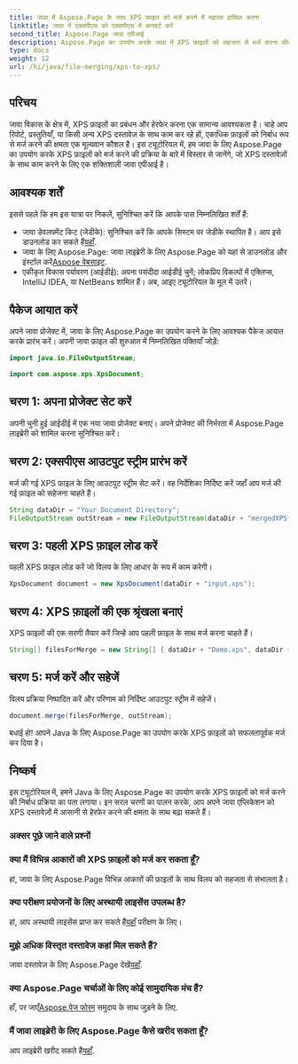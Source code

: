 ```yaml
---
title: जावा में Aspose.Page के साथ XPS फ़ाइल को मर्ज करने में महारत हासिल करना
linktitle: जावा में एक्सपीएस को एक्सपीएस में कनवर्ट करें
second_title: Aspose.Page जावा एपीआई
description: Aspose.Page का उपयोग करके जावा में XPS फ़ाइलों को सहजता से मर्ज करना सीखें। कुशल दस्तावेज़ हेरफेर के लिए हमारी चरण-दर-चरण मार्गदर्शिका का पालन करें। अभी अपने जावा विकास कौशल को बढ़ावा दें!
type: docs
weight: 12
url: /hi/java/file-merging/xps-to-xps/
---
```

## परिचय
जावा विकास के क्षेत्र में, XPS फ़ाइलों का प्रबंधन और हेरफेर करना एक सामान्य आवश्यकता है। चाहे आप रिपोर्ट, प्रस्तुतियाँ, या किसी अन्य XPS दस्तावेज़ के साथ काम कर रहे हों, एकाधिक फ़ाइलों को निर्बाध रूप से मर्ज करने की क्षमता एक मूल्यवान कौशल है। इस ट्यूटोरियल में, हम जावा के लिए Aspose.Page का उपयोग करके XPS फ़ाइलों को मर्ज करने की प्रक्रिया के बारे में विस्तार से जानेंगे, जो XPS दस्तावेज़ों के साथ काम करने के लिए एक शक्तिशाली जावा एपीआई है।
## आवश्यक शर्तें
इससे पहले कि हम इस यात्रा पर निकलें, सुनिश्चित करें कि आपके पास निम्नलिखित शर्तें हैं:
-  जावा डेवलपमेंट किट (जेडीके): सुनिश्चित करें कि आपके सिस्टम पर जेडीके स्थापित है। आप इसे डाउनलोड कर सकते हैं[यहाँ](https://www.oracle.com/java/technologies/javase-downloads.html).
-  जावा के लिए Aspose.Page: जावा लाइब्रेरी के लिए Aspose.Page को यहां से डाउनलोड और इंस्टॉल करें[Aspose वेबसाइट](https://purchase.aspose.com/buy). 
- एकीकृत विकास पर्यावरण (आईडीई): अपना पसंदीदा आईडीई चुनें; लोकप्रिय विकल्पों में एक्लिप्स, IntelliJ IDEA, या NetBeans शामिल हैं।
अब, आइए ट्यूटोरियल के मूल में उतरें।
## पैकेज आयात करें
अपने जावा प्रोजेक्ट में, जावा के लिए Aspose.Page का उपयोग करने के लिए आवश्यक पैकेज आयात करके प्रारंभ करें। अपनी जावा फ़ाइल की शुरुआत में निम्नलिखित पंक्तियाँ जोड़ें:
```java
import java.io.FileOutputStream;

import com.aspose.xps.XpsDocument;
```
## चरण 1: अपना प्रोजेक्ट सेट करें
अपनी चुनी हुई आईडीई में एक नया जावा प्रोजेक्ट बनाएं। अपने प्रोजेक्ट की निर्भरता में Aspose.Page लाइब्रेरी को शामिल करना सुनिश्चित करें।
## चरण 2: एक्सपीएस आउटपुट स्ट्रीम प्रारंभ करें
मर्ज की गई XPS फ़ाइल के लिए आउटपुट स्ट्रीम सेट करें। वह निर्देशिका निर्दिष्ट करें जहाँ आप मर्ज की गई फ़ाइल को सहेजना चाहते हैं।
```java
String dataDir = "Your Document Directory";
FileOutputStream outStream = new FileOutputStream(dataDir + "mergedXPSfiles.xps");
```
## चरण 3: पहली XPS फ़ाइल लोड करें
पहली XPS फ़ाइल लोड करें जो विलय के लिए आधार के रूप में काम करेगी।
```java
XpsDocument document = new XpsDocument(dataDir + "input.xps");
```
## चरण 4: XPS फ़ाइलों की एक श्रृंखला बनाएं
XPS फ़ाइलों की एक सरणी तैयार करें जिन्हें आप पहली फ़ाइल के साथ मर्ज करना चाहते हैं।
```java
String[] filesForMerge = new String[] { dataDir + "Demo.xps", dataDir + "sample.xps" };
```
## चरण 5: मर्ज करें और सहेजें
विलय प्रक्रिया निष्पादित करें और परिणाम को निर्दिष्ट आउटपुट स्ट्रीम में सहेजें।
```java
document.merge(filesForMerge, outStream);
```
बधाई हो! आपने Java के लिए Aspose.Page का उपयोग करके XPS फ़ाइलों को सफलतापूर्वक मर्ज कर दिया है।
## निष्कर्ष
इस ट्यूटोरियल में, हमने Java के लिए Aspose.Page का उपयोग करके XPS फ़ाइलों को मर्ज करने की निर्बाध प्रक्रिया का पता लगाया। इन सरल चरणों का पालन करके, आप अपने जावा एप्लिकेशन को XPS दस्तावेज़ों में आसानी से हेरफेर करने की क्षमता के साथ बढ़ा सकते हैं।
### अक्सर पूछे जाने वाले प्रश्नों
### क्या मैं विभिन्न आकारों की XPS फ़ाइलों को मर्ज कर सकता हूँ?
हां, जावा के लिए Aspose.Page विभिन्न आकारों की फ़ाइलों के साथ विलय को सहजता से संभालता है।
### क्या परीक्षण प्रयोजनों के लिए अस्थायी लाइसेंस उपलब्ध है?
 हां, आप अस्थायी लाइसेंस प्राप्त कर सकते हैं[यहाँ](https://purchase.aspose.com/temporary-license/) परीक्षण के लिए।
### मुझे अधिक विस्तृत दस्तावेज कहां मिल सकते हैं?
 जावा दस्तावेज़ के लिए Aspose.Page देखें[यहाँ](https://reference.aspose.com/page/java/).
### क्या Aspose.Page चर्चाओं के लिए कोई सामुदायिक मंच हैं?
 हाँ, पर जाएँ[Aspose.पेज फोरम](https://forum.aspose.com/c/page/39) समुदाय के साथ जुड़ने के लिए.
### मैं जावा लाइब्रेरी के लिए Aspose.Page कैसे खरीद सकता हूँ?
 आप लाइब्रेरी खरीद सकते हैं[यहाँ](https://purchase.aspose.com/buy).